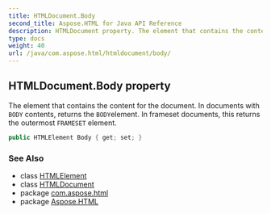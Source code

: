```yaml
---
title: HTMLDocument.Body
second_title: Aspose.HTML for Java API Reference
description: HTMLDocument property. The element that contains the content for the document. In documents with BODY contents returns the BODYelement. In frameset documents this returns the outermost FRAMESET element
type: docs
weight: 40
url: /java/com.aspose.html/htmldocument/body/
---
```

## HTMLDocument.Body property

The element that contains the content for the document. In documents with `BODY` contents, returns the `BODY`element. In frameset documents, this returns the outermost `FRAMESET` element.

```java
public HTMLElement Body { get; set; }
```

### See Also

* class [HTMLElement](../../htmlelement/)
* class [HTMLDocument](../)
* package [com.aspose.html](../../htmldocument/)
* package [Aspose.HTML](../../../)

